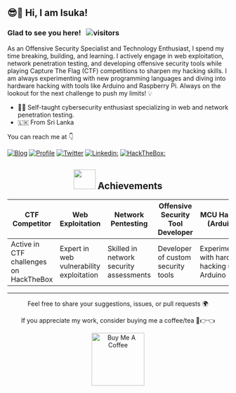 <h2> 😎🤏 Hi, I am Isuka! </h2>

### Glad to see you here! &nbsp; ![visitors](https://visitor-badge.laobi.icu/badge?page_id=isuk4s4.isuk4s4)

As an Offensive Security Specialist and Technology Enthusiast, I spend my time breaking, building, and learning. I actively engage in web exploitation, network penetration testing, and developing offensive security tools while playing Capture The Flag (CTF) competitions to sharpen my hacking skills. I am always experimenting with new programming languages and diving into hardware hacking with tools like Arduino and Raspberry Pi. Always on the lookout for the next challenge to push my limits! 💡

<ul>
<li>👨‍🎓 Self-taught cybersecurity enthusiast specializing in web and network penetration testing.</li>
<li>🇱🇰 From Sri Lanka</li>
</ul>

You can reach me at 👇

[![Blog](https://img.shields.io/badge/Blog-21759B?style=for-the-badge&logo=ghost&logoColor=white)](http://isuk4.com/blog/)
[![Profile](https://img.shields.io/badge/Website-38B2AC?style=for-the-badge&logo=webdriverio&logoColor=white)](http://isuk4.com)
[![Twitter](https://img.shields.io/badge/twitter-1DA1F2?style=for-the-badge&logo=twitter&logoColor=white)](https://twitter.com/isuk4)
[![Linkedin:](https://img.shields.io/badge/linkedin-0A66C2?style=for-the-badge&logo=linkedin&logoColor=white)](https://www.linkedin.com/in/isuka/)
[![HackTheBox:](https://img.shields.io/badge/hackthebox-a3e54a?style=for-the-badge&logo=hackthebox&logoColor=black)](https://app.hackthebox.com/users/1754253)

<div align="center">
  
## <img src="https://media.giphy.com/media/YMwJF1OQAlbnf6HFjd/giphy.gif" width="50" height="45"> Achievements
| CTF Competitor | Web Exploitation | Network Pentesting | Offensive Security Tool Developer | MCU Hacking (Arduino)  |
|-----------|------------|------------|---------|---------|
| Active in CTF challenges on HackTheBox | Expert in web vulnerability exploitation | Skilled in network security assessments | Developer of custom security tools | Experimenting with hardware hacking using Arduino |

---

Feel free to share your suggestions, issues, or pull requests 🌍

If you appreciate my work, consider buying me a coffee/tea 🥺👉👈

<a href="https://www.buymeacoffee.com/isuk4" target="_blank"><img src="https://cdn.buymeacoffee.com/buttons/v2/default-red.png" alt="Buy Me A Coffee" width="120"></a>

</div>
